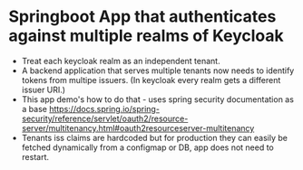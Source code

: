 
# Springboot App that authenticates against multiple realms of Keycloak
- Treat each keycloak realm as an independent tenant.
- A backend application that serves multiple tenants now needs to identify tokens from multipe issuers. (In keycloak every realm gets a different issuer URI.)
- This app demo's how to do that - uses spring security documentation as a base https://docs.spring.io/spring-security/reference/servlet/oauth2/resource-server/multitenancy.html#oauth2resourceserver-multitenancy
- Tenants iss claims are hardcoded but for production they can easily be fetched dynamically from a configmap or DB, app does not need to restart. 
